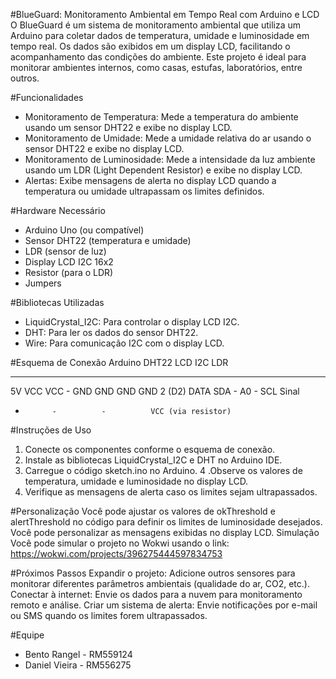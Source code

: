 
#BlueGuard: Monitoramento Ambiental em Tempo Real com Arduino e LCD
O BlueGuard é um sistema de monitoramento ambiental que utiliza um Arduino para coletar dados de temperatura, umidade e luminosidade em tempo real. Os dados são exibidos em um display LCD, facilitando o acompanhamento das condições do ambiente. Este projeto é ideal para monitorar ambientes internos, como casas, estufas, laboratórios, entre outros.

#Funcionalidades
- Monitoramento de Temperatura: Mede a temperatura do ambiente usando um sensor DHT22 e exibe no display LCD.
- Monitoramento de Umidade: Mede a umidade relativa do ar usando o sensor DHT22 e exibe no display LCD.
- Monitoramento de Luminosidade: Mede a intensidade da luz ambiente usando um LDR (Light Dependent Resistor) e exibe no display LCD.
- Alertas: Exibe mensagens de alerta no display LCD quando a temperatura ou umidade ultrapassam os limites definidos.

#Hardware Necessário
- Arduino Uno (ou compatível)
- Sensor DHT22 (temperatura e umidade)
- LDR (sensor de luz)
- Display LCD I2C 16x2
- Resistor (para o LDR)
- Jumpers

#Bibliotecas Utilizadas
- LiquidCrystal_I2C: Para controlar o display LCD I2C.
- DHT: Para ler os dados do sensor DHT22.
- Wire: Para comunicação I2C com o display LCD.

#Esquema de Conexão
Arduino     DHT22      LCD I2C     LDR
-------     -------     -------     ---
5V          VCC        VCC        -
GND         GND        GND        GND
2 (D2)       DATA       SDA        -
A0          -          SCL        Sinal
-           -          -          VCC (via resistor)

#Instruções de Uso
1. Conecte os componentes conforme o esquema de conexão.
2. Instale as bibliotecas LiquidCrystal_I2C e DHT no Arduino IDE.
3. Carregue o código sketch.ino no Arduino.
4 .Observe os valores de temperatura, umidade e luminosidade no display LCD.
5. Verifique as mensagens de alerta caso os limites sejam ultrapassados.

#Personalização
Você pode ajustar os valores de okThreshold e alertThreshold no código para definir os limites de luminosidade desejados.
Você pode personalizar as mensagens exibidas no display LCD.
Simulação
Você pode simular o projeto no Wokwi usando o link: https://wokwi.com/projects/396275444597834753

#Próximos Passos
Expandir o projeto: Adicione outros sensores para monitorar diferentes parâmetros ambientais (qualidade do ar, CO2, etc.).
Conectar à internet: Envie os dados para a nuvem para monitoramento remoto e análise.
Criar um sistema de alerta: Envie notificações por e-mail ou SMS quando os limites forem ultrapassados.

#Equipe
- Bento Rangel - RM559124 
- Daniel Vieira - RM556275
